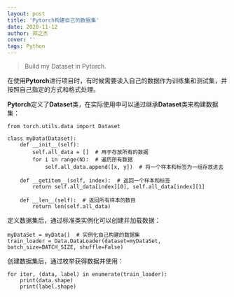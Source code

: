 ```yaml
---
layout: post
title: 'Pytorch构建自己的数据集'
date: 2020-11-12
author: 郑之杰
cover: ''
tags: Python
---
```


> Build my Dataset in Pytorch.

在使用**Pytorch**进行项目时，有时候需要读入自己的数据作为训练集和测试集，并按照自己指定的方式和格式处理。

**Pytorch**定义了**Dataset**类，在实际使用中可以通过继承**Dataset**类来构建数据集：

```
from torch.utils.data import Dataset

class myData(Dataset):
    def __init__(self):
        self.all_data = []  # 用于存放所有的数据
        for i in range(N):  # 遍历所有数据
            self.all_data.append([x, y])  # 将一个样本和标签为一组存放进去

    def __getitem__(self, index):  # 返回一个样本和标签
        return self.all_data[index][0], self.all_data[index][1]

    def __len__(self):  # 返回所有样本的数目
        return len(self.all_data)
```


定义数据集后，通过标准类实例化可以创建并加载数据：

```
myDataSet = myData()  # 实例化自己构建的数据集
train_loader = Data.DataLoader(dataset=myDataSet, batch_size=BATCH_SIZE, shuffle=False)
```

创建数据集后，通过枚举获得数据并使用：
```
for iter, (data, label) in enumerate(train_loader):
    print(data.shape)
    print(label.shape)
````